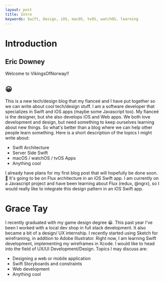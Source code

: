 ```yaml
---
layout: post
title: Intro
keywords: Swift, Design, iOS, macOS, tvOS, watchOS, learning
---
```


Introduction
==================

Eric Downey
------

Welcome to VikingsOfNorway!!

😀
------

This is a new tech/design blog that my fianceé and I have put together so we can write about cool tech/design stuff.  I am a software developer that specializes in Swift and iOS apps (maybe some Javascript too).  My fianceé is the designer, but she also develops iOS and Web apps.  We both love development and design, but need something to keep ourselves learning about new things.  So what's better than a blog where we can help other people learn something.  Here is a short description of the topics I might write about:

- Swift Architecture
- Server Side Swift
- macOS / watchOS / tvOS Apps
- Anything cool

I already have plans for my first blog post that will hopefully be done soon. 😬 It's going to be on Flux architecture in an iOS Swift app.  I am currently on a Javascript project and have been learning about Flux (redux, @ngrx), so I would really like to integrate this design pattern in an iOS Swift app.

Grace Tay
==================

I recently graduated with my game design degree 😀. This past year I've been I worked with a local dev shop in full stack development. It also became a bit of a design/ UX internship. I recently started using Sketch for wireframing, in addition to Adobe Illustrator. Right now, I am learning Swift development, implementing my wireframes in Xcode. I would like to head into the field of UX/UI Development/Design. Topics I may discuss are:

- Designing a web or mobile application
- Swift Storyboards and constraints
- Web development
- Anything cool
